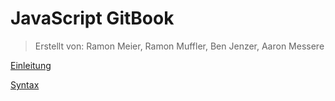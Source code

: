 # JavaScript GitBook

> Erstellt von: Ramon Meier, Ramon Muffler, Ben Jenzer, Aaron Messere



[Einleitung](EINLEITUNG.md)

[Syntax](SYNTAX.md)
